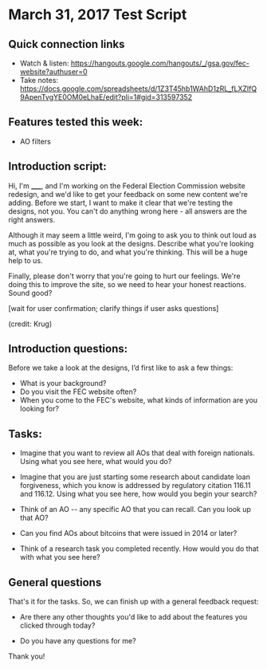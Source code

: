 # March 31, 2017 Test Script

## Quick connection links

- Watch & listen: <https://hangouts.google.com/hangouts/_/gsa.gov/fec-website?authuser=0>
- Take notes: <https://docs.google.com/spreadsheets/d/1Z3T45hb1WAhD1zRL_fLXZlfQ9ApenTvgYE0OM0eLhaE/edit?pli=1#gid=313597352>

## Features tested this week:

- AO filters

## Introduction script: 

Hi, I'm **___**, and I'm working on the Federal Election Commission website redesign, and we'd like to get your feedback on some new content we're adding. Before we start, I want to make it clear that we're testing the designs, not you. You can't do anything wrong here - all answers are the right answers.

Although it may seem a little weird, I'm going to ask you to think out loud as much as possible as you look at the designs. Describe what you're looking at, what you're trying to do, and what you're thinking. This will be a huge help to us.

Finally, please don't worry that you're going to hurt our feelings. We're doing this to improve the site, so we need to hear your honest reactions. Sound good?

[wait for user confirmation; clarify things if user asks questions]

(credit: Krug)

## Introduction questions:

Before we take a look at the designs, I’d first like to ask a few things:

- What is your background?
- Do you visit the FEC website often?
- When you come to the FEC's website, what kinds of information are you looking for? 

## Tasks:

- Imagine that you want to review all AOs that deal with foreign nationals. Using what you see here, what would you do?

- Imagine that you are just starting some research about candidate loan forgiveness, which you know is addressed by regulatory citation 116.11 and 116.12. Using what you see here, how would you begin your search?

- Think of an AO -- any specific AO that you can recall. Can you look up that AO?

- Can you find AOs about bitcoins that were issued in 2014 or later?

- Think of a research task you completed recently. How would you do that with what you see here?

## General questions

That's it for the tasks. So, we can finish up with a general feedback request:

- Are there any other thoughts you'd like to add about the features you clicked through today?

- Do you have any questions for me?

Thank you!






